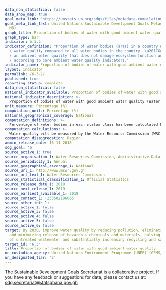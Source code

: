 ```yaml
---
data_non_statistical: false
data_show_map: true
goal_meta_link: 'https://unstats.un.org/sdgs/files/metadata-compilation/Metadata-Goal-6.pdf '
goal_meta_link_text: United Nations Sustainable Development Goals Metadata (PDF 4.0
  MB)
graph_title: Proportion of bodies of water with good ambient water quality (Water quality index)
graph_type: bar
indicator: 6.3.2
indicator_definition: "Proportion of water bodies (area) in a country with good ambient\
  \ water quality compared to all water bodies in the country. \u201CGood\u201D indicates\
  \ an ambient water quality that does not damage ecosystem function and human health\
  \ according to core ambient water quality indicators."
indicator_name: Proportion of bodies of water with good ambient water quality
layout: indicator
permalink: /6-3-2/
published: true
reporting_status: complete
data_non_statistical: false
national_indicator_available: Proportion of bodies of water with good ambient water quality (Water quality index)
national_indicator_description: >-
  Proportion of bodies of water with good ambient water quality (Water quality index)
unit_measure: Percentage (%)
computation_units: Percentage (%)
national_geographical_coverage: National
computation_definitions: >-
  Percentage of water bodies in each status class has been calculated based on the total number of water bodies assessed in each year
computation_calculations: >-
  Water quality will be measured by the Water Resource Commission (WRC), by  taking samples from monitoring sites established across the country, across different basins. The 10 parameters (DO, BOD, NH4-N, FC, pH, NO3-N, PO4-P, TSS, EC and Temperature) will be monitored twice a year.
computation_disaggregation: Region
admin_release_date: 16-11-2018
sdg_goal: '6'
source_active_1: true
source_organisation_1: Water Resources Commission, Administrative Data, 2017
source_periodicity_1: Annual
source_geographical_coverage_1: National
source_url_1: http://www.mswr.gov.gh
source_url_text_1: Water Resources Commission
source_statistical_classification_1: Official Statistics
source_release_date_1: 2018
source_next_release_1: 2019
source_earliest_available_1: 2018
source_contact_1: +233502106065
source_other_info_1:
source_active_2: false
source_active_3: false
source_active_4: false
source_active_5: false
source_active_6: false
target: By 2030, improve water quality by reducing pollution, eliminating dumping
  and minimizing release of hazardous chemicals and materials, halving the proportion
  of untreated wastewater and substantially increasing recycling and safe reuse globally
target_id: '6.3'
title: Proportion of bodies of water with good ambient water quality
un_custodian_agency: United Nations Environment Programme (UNEP) (GEMS/Water)
un_designated_tier: '3'
---
```

The Sustainable Development Goals Secretariat is a collaborative project. If you have any feedback or suggestions for data, please contact us at: sdg.secretariat@statsghana.gov.gh


